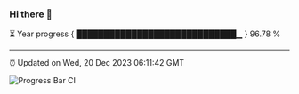 ### Hi there 👋

⏳ Year progress { █████████████████████████████▁ } 96.78 %

---

⏰ Updated on Wed, 20 Dec 2023 06:11:42 GMT

![Progress Bar CI](https://github.com/liununu/liununu/workflows/Progress%20Bar%20CI/badge.svg)
